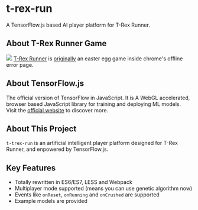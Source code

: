 # t-rex-run

A TensorFlow.js based AI player platform for T-Rex Runner.


## About T-Rex Runner Game

![](https://lh3.googleusercontent.com/-Jmzx9-SyI1A/VzNJ8UC7OQI/AAAAAAAAA3c/MEBlHecI0JA-av_7aKsuORFOcRScPEGQw/w646-h302/trex-game.gif)
[T-Rex Runner](http://www.omgchrome.com/chrome-easter-egg-trex-game-offline/) is [originally](https://cs.chromium.org/chromium/src/components/neterror/resources/offline.js?q=t-rex+package:%5Echromium$&dr=C&l=7) an easter egg game inside chrome's offline error page.


## About TensorFlow.js

The official version of TensorFlow in JavaScript. It is A WebGL accelerated, browser based JavaScript library for training and deploying ML models.
Visit the [official website](https://js.tensorflow.org/) to discover more.


## About This Project

`t-trex-run` is an artificial intelligent player platform designed for T-Rex Runner, and enpowered by TensorFlow.js.


## Key Features

* Totally rewritten in ES6/ES7, LESS and Webpack
* Multiplayer mode supported (means you can use genetic algorithm now)
* Events like `onReset`, `onRunning` and `onCrushed` are supported
* Example models are provided
